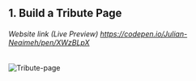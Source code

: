 ## 1. Build a Tribute Page
###### Website link (Live Preview) https://codepen.io/Julian-Neaimeh/pen/XWzBLpX

![Tribute-page](https://github.com/JulianNeaimeh/FreeCodeCamp-Responsive-Web-Design-Certification-Projects/blob/main/Images/1.%20Tribute%20Page.png)
